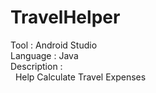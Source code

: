 # TravelHelper

Tool : Android Studio <br />
Language : Java<br />
Description : <br />
&nbsp; Help Calculate Travel Expenses
